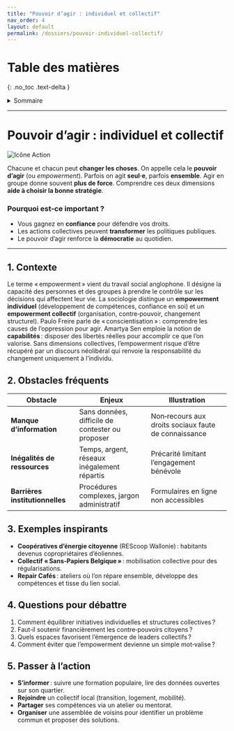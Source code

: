 ```yaml
---
title: "Pouvoir d’agir : individuel et collectif"
nav_order: 4
layout: default
permalink: /dossiers/pouvoir-individuel-collectif/
---
```


# Table des matières
{: .no_toc .text-delta }

<details markdown="block">
  <summary>Sommaire</summary>
  {: .text-delta }

1. Sommaire
{:toc}
</details>


---


# Pouvoir d’agir : individuel et collectif

![Icône Action](../assets/img/action.svg)

Chacune et chacun peut **changer les choses**.
On appelle cela le **pouvoir d’agir** (ou *empowerment*).
Parfois on agit **seul·e**, parfois **ensemble**.
Agir en groupe donne souvent **plus de force**.
Comprendre ces deux dimensions **aide à choisir la bonne stratégie**.

### Pourquoi est-ce important ?

* Vous gagnez en **confiance** pour défendre vos droits.
* Les actions collectives peuvent **transformer** les politiques publiques.
* Le pouvoir d’agir renforce la **démocratie** au quotidien.



---

## 1. Contexte

Le terme « empowerment » vient du travail social anglophone. Il désigne la capacité des personnes et des groupes à prendre le contrôle sur les décisions qui affectent leur vie. La sociologie distingue un **empowerment individuel** (développement de compétences, confiance en soi) et un **empowerment collectif** (organisation, contre‑pouvoir, changement structurel). Paulo Freire parle de « conscientisation » : comprendre les causes de l’oppression pour agir. Amartya Sen emploie la notion de **capabilités** : disposer des libertés réelles pour accomplir ce que l’on valorise. Sans dimensions collectives, l’empowerment risque d’être récupéré par un discours néolibéral qui renvoie la responsabilité du changement uniquement à l’individu.

## 2. Obstacles fréquents

| Obstacle                        | Enjeux                                           | Illustration                                         |
| ------------------------------- | ------------------------------------------------ | ---------------------------------------------------- |
| **Manque d’information**        | Sans données, difficile de contester ou proposer | Non‑recours aux droits sociaux faute de connaissance |
| **Inégalités de ressources**    | Temps, argent, réseaux inégalement répartis      | Précarité limitant l’engagement bénévole             |
| **Barrières institutionnelles** | Procédures complexes, jargon administratif       | Formulaires en ligne non accessibles                 |

## 3. Exemples inspirants

* **Coopératives d’énergie citoyenne** (REScoop Wallonie) : habitants devenus copropriétaires d’éoliennes.
* **Collectif « Sans‑Papiers Belgique »** : mobilisation collective pour des régularisations.
* **Repair Cafés** : ateliers où l’on répare ensemble, développe des compétences et tisse du lien social.

## 4. Questions pour débattre

1. Comment équilibrer initiatives individuelles et structures collectives ?
2. Faut‑il soutenir financièrement les contre‑pouvoirs citoyens ?
3. Quels espaces favorisent l’émergence de leaders collectifs ?
4. Comment éviter que l’empowerment devienne un simple mot‑valise ?

## 5. Passer à l’action

* **S’informer** : suivre une formation populaire, lire des données ouvertes sur son quartier.
* **Rejoindre** un collectif local (transition, logement, mobilité).
* **Partager** ses compétences via un atelier ou mentorat.
* **Organiser** une assemblée de voisins pour identifier un problème commun et proposer des solutions.

